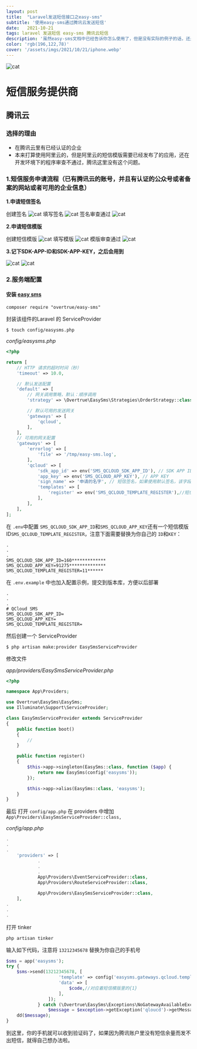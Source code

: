 ```yaml
---
layout: post
title:  "Laravel发送短信接口之easy-sms"
subtitle: '使用easy-sms通过腾讯云发送短信'
date:   2021-10-21
tags: laravel 发送短信 easy-sms 腾讯云短信
description: '虽然easy-sms文档中已经告诉你怎么使用了，但是没有实际的例子的话，还是会遇到不少问题，下文用一个可执行的例子，演示如何使用easy sms通过腾讯云发送短信'
color: 'rgb(196,122,78)'
cover: '/assets/imgs/2021/10/21/iphone.webp'
---
```


![cat](/assets/imgs/2021/10/21/iphone.webp)

# 短信服务提供商

## 腾讯云

### 选择的理由

- 在腾讯云里有已经认证的企业
- 本来打算使用阿里云的，但是阿里云的短信模版需要已经发布了的应用，还在开发环境下的程序审查不通过，腾讯这里没有这个问题。

### 1.短信服务申请流程（已有腾讯云的账号，并且有认证的公众号或者备案的网站或者可用的企业信息）

**1.申请短信签名**

创建签名
![cat](/assets/imgs/2021/10/21/创建签名.png)
填写签名
![cat](/assets/imgs/2021/10/21/填写签名.png)
签名审查通过
![cat](/assets/imgs/2021/10/21/签名审查通过.png)

**2.申请短信模版**

创建短信模版
![cat](/assets/imgs/2021/10/21/创建短信模版.png)
填写模版
![cat](/assets/imgs/2021/10/21/填写模版.png)
模版审查通过
![cat](/assets/imgs/2021/10/21/模版审查通过.png)

**3.记下SDK-APP-ID和SDK-APP-KEY，之后会用到**

![cat](/assets/imgs/2021/10/21/应用sdkid.png)
![cat](/assets/imgs/2021/10/21/应用sdkkey.png)

### 2.服务端配置

#### 安装 [easy sms][easy-sms]

```
composer require "overtrue/easy-sms"
```

封装该组件的Laravel 的 ServiceProvider

```
$ touch config/easysms.php
```

*config/easysms.php*

```php
<?php

return [
    // HTTP 请求的超时时间（秒）
    'timeout' => 10.0,

    // 默认发送配置
    'default' => [
        // 网关调用策略，默认：顺序调用
        'strategy' => \Overtrue\EasySms\Strategies\OrderStrategy::class,

        // 默认可用的发送网关
        'gateways' => [
            'qcloud',
        ],
    ],
    // 可用的网关配置
    'gateways' => [
        'errorlog' => [
            'file' => '/tmp/easy-sms.log',
        ],
        'qcloud' => [
            'sdk_app_id' => env('SMS_QCLOUD_SDK_APP_ID'), // SDK APP ID
            'app_key' => env('SMS_QCLOUD_APP_KEY'), // APP KEY
            'sign_name' => '申请的名字', // 短信签名，如果使用默认签名，该字段可缺省（对应官方文档中的sign）
            'templates' => [
                'register' => env('SMS_QCLOUD_TEMPLATE_REGISTER'),//短信模版ID
            ],
        ],
    ],
];

```

在 `.env`中配置 `SMS_QCLOUD_SDK_APP_ID`和`SMS_QCLOUD_APP_KEY`还有一个短信模版ID`SMS_QCLOUD_TEMPLATE_REGISTER`，注意下面需要替换为你自己的 `ID`和`KEY`：

```
.
.
.
SMS_QCLOUD_SDK_APP_ID=160*************
SMS_QCLOUD_APP_KEY=91275**************
SMS_QCLOUD_TEMPLATE_REGISTER=11******
```
在 `.env.example` 中也加入配置示例，提交到版本库，方便以后部署
```
.
.
.
# QCloud SMS
SMS_QCLOUD_SDK_APP_ID=
SMS_QCLOUD_APP_KEY=
SMS_QCLOUD_TEMPLATE_REGISTER=
```

然后创建一个 ServiceProvider

```
$ php artisan make:provider EasySmsServiceProvider
```

修改文件

*app/providers/EasySmsServiceProvider.php*
```php
<?php

namespace App\Providers;

use Overtrue\EasySms\EasySms;
use Illuminate\Support\ServiceProvider;

class EasySmsServiceProvider extends ServiceProvider
{
    public function boot()
    {
        //
    }

    public function register()
    {
        $this->app->singleton(EasySms::class, function ($app) {
            return new EasySms(config('easysms'));
        });

        $this->app->alias(EasySms::class, 'easysms');
    }
}
```

最后 打开 `config/app.php` 在 providers 中增加 `App\Providers\EasySmsServiceProvider::class,`

*config/app.php*
```php
.
.
.
    'providers' => [
			.
			.
			.
			App\Providers\EventServiceProvider::class,
			App\Providers\RouteServiceProvider::class,

			App\Providers\EasySmsServiceProvider::class,
	],
.
.
.
```

打开 tinker
```
php artisan tinker
```
输入如下代码，注意将 `13212345678` 替换为你自己的手机号

```php
$sms = app('easysms');
try {
	$sms->send(13212345678, [
                    'template' => config('easysms.gateways.qcloud.templates.register'),
                    'data' => [
                        $code,//对应着短信模版里的{1}
                    ],
                ]);
            } catch (\Overtrue\EasySms\Exceptions\NoGatewayAvailableException $exception) {
                $message = $exception->getException('qloucd')->getMessage();
	dd($message);
}
```

到这里，你的手机就可以收到验证码了，如果因为腾讯账户里没有短信余量而发不出短信，就得自己想办法啦。

[easy-sms]: https://github.com/kyoapps-kyo/easy-sms

